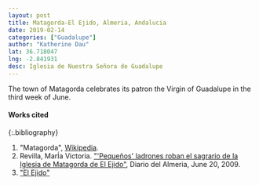 ```yaml
---
layout: post
title: Matagorda-El Ejido, Almeria, Andalucia
date: 2019-02-14
categories: ["Guadalupe"]
author: "Katherine Dau"
lat: 36.718047
lng: -2.841931
desc: Iglesia de Nuestra Señora de Guadalupe
---
```

The town of Matagorda celebrates its patron the Virgin of Guadalupe in the third week of June.


#### Works cited

{:.bibliography}
1. "Matagorda", [Wikipedia](https://es.wikipedia.org/wiki/Matagorda).
2. Revilla, MarÍa Victoria. ["&#39;Pequeños&#39; ladrones roban el sagrario de la Iglesia de Matagorda de El Ejido"](https://www.diariodealmeria.es/almeria/Pequenos-sagrario-Iglesia-Matagorda-Ejido_0_279272168.html), Diario del Almeria, June 20, 2009.
3. ["El Ejido"](https://elejido.es/)
